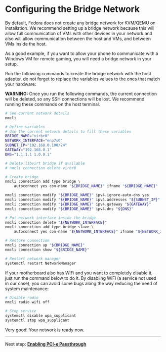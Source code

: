# Configuring the Bridge Network

By default, Fedora does not create any bridge network for KVM/QEMU on installation. We recommend setting up a bridge network because this will allow full communication of VMs with other devices in your network and also will allow communication between the host and VMs, and between VMs inside the host.

As a good example, if you want to allow your phone to communicate with a Windows VM for remote gaming, you will need a bridge network in your setup.

Run the following commands to create the bridge network with the host adapter, do not forget to replace the variables values to the ones that match your hardware:

**WARNING:** Once you run the following commands, the current connection will be deleted, so any SSH connections will be lost. We recommend running these commands on the host terminal.

```bash
# See current network details
nmcli

# Define variables
# Use the current network details to fill these variables
BRIDGE_NAME="virbr0"
NETWORK_INTERFACE="enp7s0"
SUBNET_IP="192.168.0.100/24"
GATEWAY="192.168.0.1"
DNS="1.1.1.1 1.0.0.1"

# Delete libvirt bridge if available
# nmcli connection delete virbr0

# Create bridge
nmcli connection add type bridge \
    autoconnect yes con-name "${BRIDGE_NAME}" ifname "${BRIDGE_NAME}"

nmcli connection modify "${BRIDGE_NAME}" ipv4.ignore-auto-dns yes
nmcli connection modify "${BRIDGE_NAME}" ipv4.addresses "${SUBNET_IP}" ipv4.method manual
nmcli connection modify "${BRIDGE_NAME}" ipv4.gateway "${GATEWAY}"
nmcli connection modify "${BRIDGE_NAME}" ipv4.dns "${DNS}"

# Put network interface inside the bridge
nmcli connection delete "${NETWORK_INTERFACE}"
nmcli connection add type bridge-slave \
    autoconnect yes con-name "${NETWORK_INTERFACE}" ifname "${NETWORK_INTERFACE}" master "${BRIDGE_NAME}"

# Restore connection
nmcli connection up "${BRIDGE_NAME}"
nmcli connection show "${BRIDGE_NAME}"

# Restart network manager
systemctl restart NetworkManager
```

If your motherboard also has WiFi and you want to completely disable it, just run the command below to do it. By disabling WiFi (a service not used in our case), you can avoid some bugs along the way reducing the need of system maintenance:

```bash
# Disable radio
nmcli radio wifi off

# Stop service
systemctl disable wpa_supplicant
systemctl stop wpa_supplicant
```

Very good! Your network is ready now.

----

Next step: **[Enabling PCI-e Passthrough](2%20-%20PCI-e%20Passthrough.md)**
